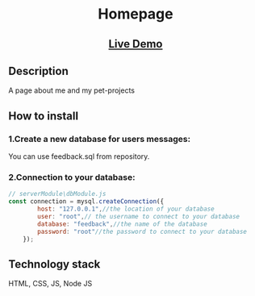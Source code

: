 <h1 align="center">Homepage</h1>

<h2 align="center"><a  href="https://d5114f41eaf249219a8a474ab8f34c6d.vfs.cloud9.eu-central-1.amazonaws.com/">Live Demo</a></h2>


## Description

A page about me and my pet-projects

## How to install

### 1.Create a new database for users messages:
You can use feedback.sql from repository.

### 2.Connection to your database:

```js
// serverModule\dbModule.js
const connection = mysql.createConnection({
        host: "127.0.0.1",//the location of your database
        user: "root",// the username to connect to your database
        database: "feedback",//the name of the database 
        password: "root"//the password to connect to your database
    });
```

## Technology stack

HTML, CSS, JS, Node JS